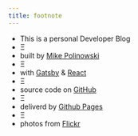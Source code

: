 ```yaml
---
title: footnote
---
```


* This is a personal Developer Blog
* Ξ
* built by [Mike Polinowski](https://github.com/mpolinowski)
* Ξ
* with [Gatsby](https://www.gatsbyjs.org/) & [React](https://reactjs.org)
* Ξ
* source code on [GitHub](https://github.com/mpolinowski/mpolinowski.github.io)
* Ξ
* deliverd by [Github Pages](https://pages.github.com)
* Ξ
* photos from [Flickr](https://www.flickr.com/people/149680084@N06/)
